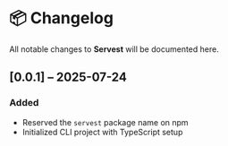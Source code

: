 # 📦 Changelog

All notable changes to **Servest** will be documented here.

## [0.0.1] – 2025-07-24
### Added
- Reserved the `servest` package name on npm
- Initialized CLI project with TypeScript setup
